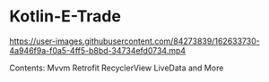# Kotlin-E-Trade
 


https://user-images.githubusercontent.com/84273839/162633730-4a946f9a-f0a5-4ff5-b8bd-34734efd0734.mp4

Contents:
Mvvm
Retrofit
RecyclerView
LiveData
and More
